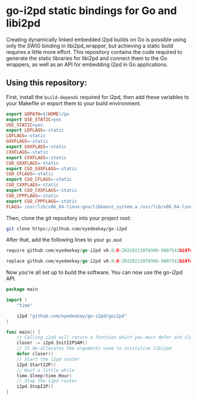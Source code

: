 go-i2pd static bindings for Go and libi2pd
==========================================

Creating dynamically linked embedded i2pd builds on Go is possible
using only the SWIG binding in libi2pd_wrapper, but achieving a static
build requires a little more effort. This repository contains the code
required to generate the static libraries for libi2pd and connect them
to the Go wrappers, as well as an API for embedding i2pd in Go
applications.

Using this repository:
----------------------

First, install the `build-depends` required for i2pd, then add these variables
to your Makefile or export them to your build environment.

``` Makefile
export GOPATH=$(HOME)/go
export USE_STATIC=yes
USE_STATIC=yes
export LDFLAGS=-static
LDFLAGS=-static
GXXFLAGS=-static
export GXXFLAGS=-static
CXXFLAGS=-static
export CXXFLAGS=-static
CGO_GXXFLAGS=-static
export CGO_GXXFLAGS=-static
CGO_CFLAGS=-static
export CGO_CFLAGS=-static
CGO_CXXFLAGS=-static
export CGO_CXXFLAGS=-static
CGO_CPPFLAGS=-static
export CGO_CPPFLAGS=-static
FLAGS= /usr/lib/x86_64-linux-gnu/libboost_system.a /usr/lib/x86_64-linux-gnu/libboost_date_time.a /usr/lib/x86_64-linux-gnu/libboost_filesystem.a /usr/lib/x86_64-linux-gnu/libboost_program_options.a /usr/lib/x86_64-linux-gnu/libssl.a /usr/lib/x86_64-linux-gnu/libcrypto.a /usr/lib/x86_64-linux-gnu/libz.a
```

Then, clone the git repository into your project root:

``` bash
git clone https://github.com/eyedeekay/go-i2pd
```

After that, add the following lines to your `go.mod`

``` Go
require github.com/eyedeekay/go-i2pd v0.0.0-20220213070306-9807541b2dfc

replace github.com/eyedeekay/go-i2pd v0.0.0-20220213070306-9807541b2dfc => ./go-i2pd 
```

Now you're all set up to build the software. You can now use
the go-i2pd API.

``` Go
package main

import (
	"time"

	i2pd "github.com/eyedeekay/go-i2pd/goi2pd"
)

func main() {
    // Calling i2pd will return a function which you must defer and close with your application
	closer := i2pd.InitI2PSAM()
    // It de-allocates the arguments used to initialize libi2pd
	defer closer()
    // Start the i2pd router
	i2pd.StartI2P()
    // Wait a little while
	time.Sleep(time.Hour)
    // Stop the i2pd router
	i2pd.StopI2P()
}
```
